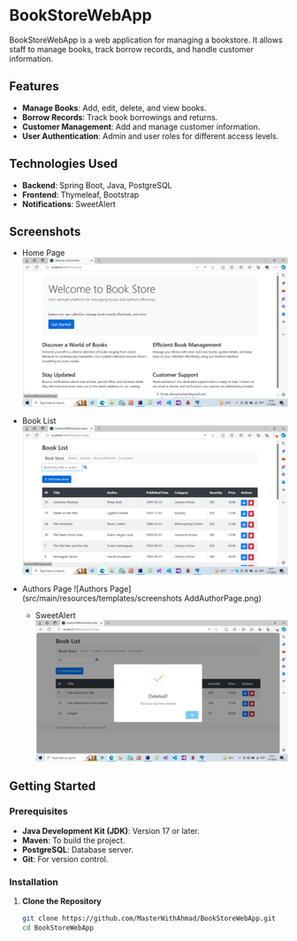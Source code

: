 # BookStoreWebApp

BookStoreWebApp is a web application for managing a bookstore. It allows staff to manage books, track borrow records, and handle customer information.

## Features

- **Manage Books**: Add, edit, delete, and view books.
- **Borrow Records**: Track book borrowings and returns.
- **Customer Management**: Add and manage customer information.
- **User Authentication**: Admin and user roles for different access levels.

## Technologies Used

- **Backend**: Spring Boot, Java, PostgreSQL
- **Frontend**: Thymeleaf, Bootstrap
- **Notifications**: SweetAlert

## Screenshots

- Home Page
  ![Home Page](src/main/resources/templates/screenshots/HomePage.png)

- Book List
  ![Book List](src/main/resources/templates/screenshots/BookListPage.png)

- Authors Page
  ![Authors Page](src/main/resources/templates/screenshots AddAuthorPage.png)

  - SweetAlert
  ![Success Message](src/main/resources/templates/screenshots/Success.png)

## Getting Started

### Prerequisites

- **Java Development Kit (JDK)**: Version 17 or later.
- **Maven**: To build the project.
- **PostgreSQL**: Database server.
- **Git**: For version control.

### Installation

1. **Clone the Repository**

   ```bash
   git clone https://github.com/MasterWithAhmad/BookStoreWebApp.git
   cd BookStoreWebApp
